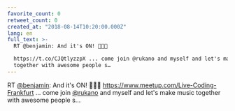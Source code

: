 ```yaml
---
favorite_count: 0
retweet_count: 0
created_at: "2018-08-14T10:20:00.000Z"
lang: en
full_text: >-
  RT @benjamin: And it's ON! 🎉🎹🥁

  https://t.co/CJQtlyzzpX ... come join @rukano and myself and let's make music
  together with awesome people s…
---
```


RT [@benjamin](https://twitter.com/benjamin): And it's ON! 🎉🎹🥁
<https://www.meetup.com/Live-Coding-Frankfurt> ... come join
[@rukano](https://twitter.com/rukano) and myself and let's make music together
with awesome people s…

